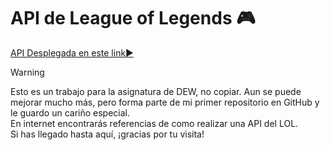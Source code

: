 # API de League of Legends 🎮

[API Desplegada en este link▶️](https://resetmenow.github.io/API-League-of-Legends/)

> [!WARNING]
> Esto es un trabajo para la asignatura de DEW, no copiar. Aun se puede mejorar mucho más, pero forma parte de mi primer repositorio en GitHub y le guardo un cariño especial.  
> En internet encontrarás referencias de como realizar una API del LOL.  
> Si has llegado hasta aquí, ¡gracias por tu visita!
